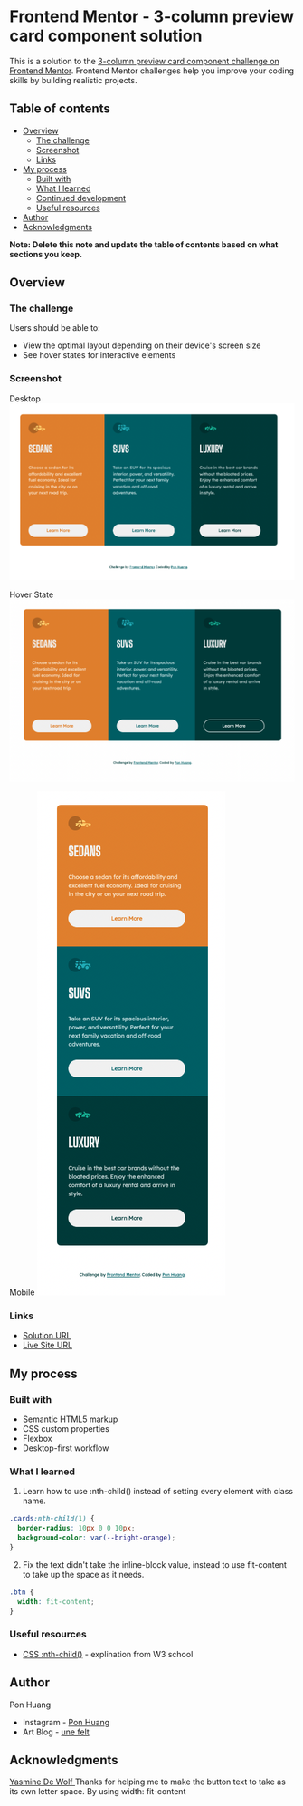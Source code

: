 # Frontend Mentor - 3-column preview card component solution

This is a solution to the [3-column preview card component challenge on Frontend Mentor](https://www.frontendmentor.io/challenges/3column-preview-card-component-pH92eAR2-). Frontend Mentor challenges help you improve your coding skills by building realistic projects.

## Table of contents

- [Overview](#overview)
  - [The challenge](#the-challenge)
  - [Screenshot](#screenshot)
  - [Links](#links)
- [My process](#my-process)
  - [Built with](#built-with)
  - [What I learned](#what-i-learned)
  - [Continued development](#continued-development)
  - [Useful resources](#useful-resources)
- [Author](#author)
- [Acknowledgments](#acknowledgments)

**Note: Delete this note and update the table of contents based on what sections you keep.**

## Overview

### The challenge

Users should be able to:

- View the optimal layout depending on their device's screen size
- See hover states for interactive elements

### Screenshot

Desktop
![](screenshot/complete.png)

Hover State
![](screenshot/hovering.png)

Mobile
![](screenshot/mobile.png)

### Links

- [Solution URL](https://github.com/ponhuang/3-column-preview-card)
- [Live Site URL](https://ponhuang.github.io/3-column-preview-card/)

## My process

### Built with

- Semantic HTML5 markup
- CSS custom properties
- Flexbox
- Desktop-first workflow

### What I learned

1. Learn how to use :nth-child() instead of setting every element with class name.

```css
.cards:nth-child(1) {
  border-radius: 10px 0 0 10px;
  background-color: var(--bright-orange);
}
```

2. Fix the text didn't take the inline-block value, instead to use fit-content to take up the space as it needs.

```css
.btn {
  width: fit-content;
}
```

### Useful resources

- [CSS :nth-child()](https://www.w3schools.com/cssref/sel_nth-child.asp) - explination from W3 school

## Author

Pon Huang

- Instagram - [Pon Huang](https://www.instagram.com/ponhuang/)
- Art Blog - [une felt](https://une722.wordpress.com)

## Acknowledgments

[ Yasmine De Wolf ](https://www.frontendmentor.io/profile/Yasmine10)
Thanks for helping me to make the button text to take as its own letter space. By using width: fit-content
